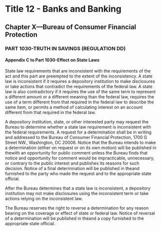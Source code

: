 
# Title 12 - Banks and Banking
## Chapter X—Bureau of Consumer Financial Protection
### PART 1030-TRUTH IN SAVINGS (REGULATION DD)
#### Appendix C to Part 1030-Effect on State Laws

State law requirements that are inconsistent with the requirements of the act and this part are preempted to the extent of the inconsistency. A state law is inconsistent if it requires a depository institution to make disclosures or take actions that contradict the requirements of the federal law. A state law is also contradictory if it requires the use of the same term to represent a different amount or a different meaning than the federal law, requires the use of a term different from that required in the federal law to describe the same item, or permits a method of calculating interest on an account different from that required in the federal law.

A depository institution, state, or other interested party may request the Bureau to determine whether a state law requirement is inconsistent with the federal requirements. A request for a determination shall be in writing and addressed to the Bureau of Consumer Financial Protection, 1700 G Street NW., Washington, DC 20006. Notice that the Bureau intends to make a determination (either on request or on its own motion) will be published in thewith an opportunity for public comment unless the Bureau finds that notice and opportunity for comment would be impracticable, unnecessary, or contrary to the public interest and publishes its reasons for such decision. Notice of a final determination will be published in theand furnished to the party who made the request and to the appropriate state official.

After the Bureau determines that a state law is inconsistent, a depository institution may not make disclosures using the inconsistent term or take actions relying on the inconsistent law.

The Bureau reserves the right to reverse a determination for any reason bearing on the coverage or effect of state or federal law. Notice of reversal of a determination will be published in theand a copy furnished to the appropriate state official.

